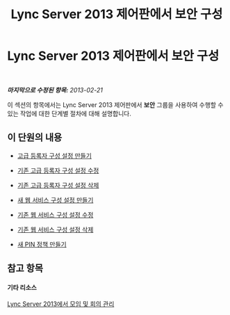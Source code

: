 ﻿---
title: Lync Server 2013 제어판에서 보안 구성
TOCTitle: Lync Server 2013 제어판에서 보안 구성
ms:assetid: ceede642-a6cb-4916-8731-e34ac42394e3
ms:mtpsurl: https://technet.microsoft.com/ko-kr/library/Gg182588(v=OCS.15)
ms:contentKeyID: 49305079
ms.date: 08/24/2015
mtps_version: v=OCS.15
ms.translationtype: HT
---

# Lync Server 2013 제어판에서 보안 구성

 

_**마지막으로 수정된 항목:** 2013-02-21_

이 섹션의 항목에서는 Lync Server 2013 제어판에서 **보안** 그룹을 사용하여 수행할 수 있는 작업에 대한 단계별 절차에 대해 설명합니다.

## 이 단원의 내용

  - [고급 등록자 구성 설정 만들기](lync-server-2013-create-registrar-configuration-settings.md)

  - [기존 고급 등록자 구성 설정 수정](lync-server-2013-modify-existing-registrar-configuration-settings.md)

  - [기존 고급 등록자 구성 설정 삭제](lync-server-2013-delete-existing-registrar-configuration-settings.md)

  - [새 웹 서비스 구성 설정 만들기](lync-server-2013-create-new-web-service-configuration-settings.md)

  - [기존 웹 서비스 구성 설정 수정](lync-server-2013-modify-existing-web-service-configuration-settings.md)

  - [기존 웹 서비스 구성 설정 삭제](lync-server-2013-delete-existing-web-service-configuration-settings.md)

  - [새 PIN 정책 만들기](lync-server-2013-create-a-new-pin-policy.md)

## 참고 항목

#### 기타 리소스

[Lync Server 2013에서 모임 및 회의 관리](lync-server-2013-managing-meetings-and-conferences.md)

